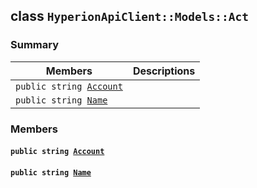 ## class `HyperionApiClient::Models::Act` 

### Summary

 Members                        | Descriptions                                
--------------------------------|---------------------------------------------
`public string `[`Account`](#class_hyperion_api_client_1_1_models_1_1_act_1a8edb7e614aa530a58c647d8d273b1d8b) | 
`public string `[`Name`](#class_hyperion_api_client_1_1_models_1_1_act_1a7ee9065718e6628dc7791b756fa6c0f9) | 

### Members

#### `public string `[`Account`](#class_hyperion_api_client_1_1_models_1_1_act_1a8edb7e614aa530a58c647d8d273b1d8b) 

#### `public string `[`Name`](#class_hyperion_api_client_1_1_models_1_1_act_1a7ee9065718e6628dc7791b756fa6c0f9) 


